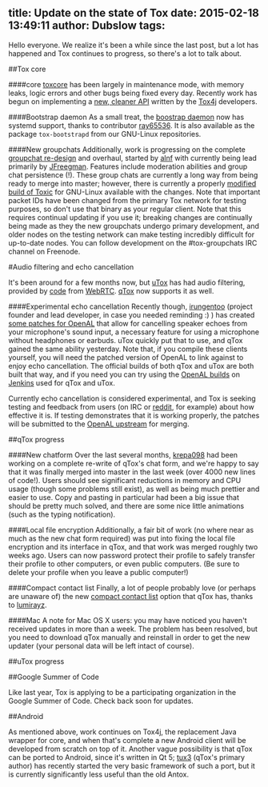 title: Update on the state of Tox
date: 2015-02-18 13:49:11
author: Dubslow
tags:
---

Hello everyone. We realize it's been a while since the last post, but a lot has
happened and Tox continues to progress, so there's a lot to talk about.

##Tox core

####core
[toxcore](https://github.com/irungentoo/toxcore) has been largely in maintenance mode,
with memory leaks, logic errors and other bugs being fixed every day. Recently
work has begun on implementing a [new, cleaner API](https://github.com/irungentoo/toxcore/tree/new_api)
written by the [Tox4j](https://github.com/sonOfRa/tox4j) developers.


####Bootstrap daemon
As a small treat, the [boostrap daemon](https://github.com/irungentoo/toxcore/tree/master/other/bootstrap_daemon)
now has systemd support, thanks to contributor [ray65536](https://github.com/ray65536).
It is also available as the package `tox-bootstrapd` from our GNU-Linux repositories.

####New groupchats
Additionally, work is progressing on the complete [groupchat re-design](https://github.com/JFreegman/toxcore)
and overhaul, started by [alnf](https://github.com/alnf) with currently being
lead primarily by [JFreegman](https://github.com/JFreegman). Features include moderation
abilities and group chat persistence (!). These group chats are currently a long
way from being ready to merge into master; however, there is currently a properly
[modified build of Toxic](https://jenkins.libtoxcore.so/job/toxic_linux_beta/lastSuccessfulBuild/artifact/toxic)
for GNU-Linux available with the changes. Note that important packet IDs have been changed
from the primary Tox network for testing purposes, so don't use that binary as your regular
client. Note that this requires continual updating if you use it; breaking changes
are continually being made as they the new groupchats undergo primary
development, and older nodes on the testing network can make testing incredibly difficult for
up-to-date nodes. You can follow development on the #tox-groupchats
IRC channel on Freenode.

#Audio filtering and echo cancellation

It's been around for a few months now, but [uTox](https://github.com/notsecure/uTox)
has had audio filtering, provided by [code](https://github.com/irungentoo/filter_audio) from [WebRTC](https://code.google.com/p/webrtc/). [qTox](https://github.com/tux3/qTox) now supports it as well.

####Experimental echo cancellation
Recently though, [irungentoo](https://github.com/irungentoo) (project founder and
lead developer, in case you needed reminding :) ) has created [some patches for
OpenAL](https://github.com/irungentoo/openal-soft-tox)
that allow for cancelling speaker echoes from your microphone's sound input, a
necessary feature for using a microphone without headphones or earbuds. uTox
quickly put that to use, and qTox gained the same ability yesterday. Note that,
if you compile these clients yourself, you will need the patched version of OpenAL
to link against to enjoy echo cancellation. The official builds of both qTox and uTox
are both built that way, and if you need you can try using the [OpenAL builds](https://jenkins.libtoxcore.so/search/?q=openal)
on [Jenkins](https://jenkins.libtoxcore.so/) used for qTox and uTox.

Currently echo cancellation is considered experimental, and Tox is seeking testing
and feedback from users (on IRC or [reddit](https://reddit.com/r/projecttox), for example)
about how effective it is. If testing demonstrates that it is working properly,
the patches will be submitted to the [OpenAL upstream](https://github.com/kcat/openal-soft)
for merging.

##qTox progress

####New chatform
Over the last several months, [krepa098](https://github.com/krepa098) had been working
on a complete re-write of qTox's chat form, and we're happy to say that it was finally
merged into master in the last week (over 4000 new lines of code!). Users should
see significant reductions in memory and CPU usage (though some problems still
exist), as well as being much prettier and easier to use. Copy and pasting in
particular had been a big issue that should be pretty much solved, and there are
some nice little animations (such as the typing notification).

####Local file encryption
Additionally, a fair bit of work (no where near as much as the new chat form required)
was put into fixing the local file encryption and its interface in qTox, and that
work was merged roughly two weeks ago. Users can now password protect their
profile to safely transfer their profile to other computers, or even public computers.
(Be sure to delete your profile when you leave a public computer!)

####Compact contact list
Finally, a lot of people probably love (or perhaps are unaware of) the new 
[compact contact list](http://i.imgur.com/tmX8z9s.png)
option that qTox has, thanks to [lumirayz](https://github.com/lumirayz).

####Mac
A note for Mac OS X users: you may have noticed you haven't received updates in more
than a week. The problem has been resolved, but you need to download qTox manually
and reinstall in order to get the new updater (your personal data will be left intact of course).

##uTox progress

##Google Summer of Code

Like last year, Tox is applying to be a participating organization in the Google Summer of Code.
Check back soon for updates.

##Android

As mentioned above, work continues on Tox4j, the replacement Java wrapper for core,
and when that's complete a new Android client will be developed from scratch on top
of it. Another vague possibility is that qTox can be ported to Android, since it's
written in Qt 5; [tux3](https://github.com/tux3) (qTox's primary author) has recently
started the very basic framework of such a port, but it is currently significantly 
less useful than the old Antox.
